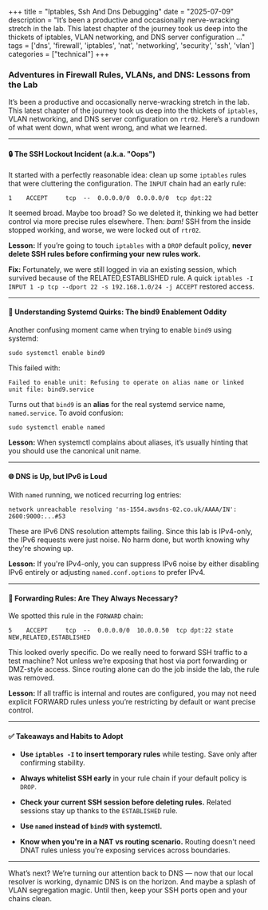 +++
title = "Iptables, Ssh And Dns Debugging"
date = "2025-07-09"
description = "It’s been a productive and occasionally nerve-wracking stretch in the lab. This latest chapter of the journey took us deep into the thickets of iptables, VLAN networking, and DNS server configuration ..."
tags = ['dns', 'firewall', 'iptables', 'nat', 'networking', 'security', 'ssh', 'vlan']
categories = ["technical"]
+++

### Adventures in Firewall Rules, VLANs, and DNS: Lessons from the Lab

It’s been a productive and occasionally nerve-wracking stretch in the lab. This latest chapter of the journey took us deep into the thickets of `iptables`, VLAN networking, and DNS server configuration on `rtr02`. Here’s a rundown of what went down, what went wrong, and what we learned.

---

#### 🔒 The SSH Lockout Incident (a.k.a. "Oops")

It started with a perfectly reasonable idea: clean up some `iptables` rules that were cluttering the configuration. The `INPUT` chain had an early rule:

```
1    ACCEPT     tcp  --  0.0.0.0/0  0.0.0.0/0  tcp dpt:22
```

It seemed broad. Maybe too broad? So we deleted it, thinking we had better control via more precise rules elsewhere. Then: _bam!_ SSH from the inside stopped working, and worse, we were locked out of `rtr02`.

**Lesson:** If you’re going to touch `iptables` with a `DROP` default policy, **never delete SSH rules before confirming your new rules work.**

**Fix:** Fortunately, we were still logged in via an existing session, which survived because of the RELATED,ESTABLISHED rule. A quick `iptables -I INPUT 1 -p tcp --dport 22 -s 192.168.1.0/24 -j ACCEPT` restored access.

---

#### 🧱 Understanding Systemd Quirks: The bind9 Enablement Oddity

Another confusing moment came when trying to enable `bind9` using systemd:

```
sudo systemctl enable bind9
```

This failed with:

```
Failed to enable unit: Refusing to operate on alias name or linked unit file: bind9.service
```

Turns out that `bind9` is an **alias** for the real systemd service name, `named.service`. To avoid confusion:

```
sudo systemctl enable named
```

**Lesson:** When systemctl complains about aliases, it’s usually hinting that you should use the canonical unit name.

---

#### 🌐 DNS is Up, but IPv6 is Loud

With `named` running, we noticed recurring log entries:

```
network unreachable resolving 'ns-1554.awsdns-02.co.uk/AAAA/IN': 2600:9000:...#53
```

These are IPv6 DNS resolution attempts failing. Since this lab is IPv4-only, the IPv6 requests were just noise. No harm done, but worth knowing why they're showing up.

**Lesson:** If you're IPv4-only, you can suppress IPv6 noise by either disabling IPv6 entirely or adjusting `named.conf.options` to prefer IPv4.

---

#### 🔁 Forwarding Rules: Are They Always Necessary?

We spotted this rule in the `FORWARD` chain:

```
5    ACCEPT     tcp  --  0.0.0.0/0  10.0.0.50  tcp dpt:22 state NEW,RELATED,ESTABLISHED
```

This looked overly specific. Do we really need to forward SSH traffic to a test machine? Not unless we’re exposing that host via port forwarding or DMZ-style access. Since routing alone can do the job inside the lab, the rule was removed.

**Lesson:** If all traffic is internal and routes are configured, you may not need explicit FORWARD rules unless you’re restricting by default or want precise control.

---

#### ✅ Takeaways and Habits to Adopt

- **Use `iptables -I` to insert temporary rules** while testing. Save only after confirming stability.
    
- **Always whitelist SSH early** in your rule chain if your default policy is `DROP`.
    
- **Check your current SSH session before deleting rules.** Related sessions stay up thanks to the `ESTABLISHED` rule.
    
- **Use `named` instead of `bind9` with systemctl.**
    
- **Know when you're in a NAT vs routing scenario.** Routing doesn't need DNAT rules unless you're exposing services across boundaries.
    

---

What’s next? We’re turning our attention back to DNS — now that our local resolver is working, dynamic DNS is on the horizon. And maybe a splash of VLAN segregation magic. Until then, keep your SSH ports open and your chains clean.
